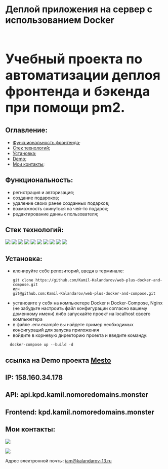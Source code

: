 **<h1>Деплой приложения на сервер с использованием Docker<h1>** 

## Учебный проекта по автоматизации деплоя фронтенда и бэкенда при помощи pm2.

## **Оглавление:**
- [Функциональность фронтенда](#functionality);
- [Стек технологий](#techologies);
- [Установка](#getting-started);
- [Demo](#demo-link);
- [Мои контакты](#contacts);

## <a name='functionality'>**Функциональность:**</a>
- регистрация и авторизация;
- создание подароков;
- удаление своих ранее созданных подарков;
- возможность скинуться на чей-то подарок;
- редактирование данных пользователя;

## <a name='techologies'>**Стек технологий:**</a>
<img src="https://img.shields.io/badge/JavaScript-696969?style=for-the-badge&logo=JavaScript&logoColor=#F7DF1E">   <img src="https://img.shields.io/badge/HTML-696969?style=for-the-badge&logo=HTML5&logoColor=#F7DF1E"> <img src="https://img.shields.io/badge/CSS3-696969?style=for-the-badge&logo=CSS3&logoColor=blue"> <img
src="https://img.shields.io/badge/React-696969?style=for-the-badge&logo=React&logoColor=#F7DF1E">  <img src="https://img.shields.io/badge/npm-696969?style=for-the-badge&logo=npm&logoColor=#F7DF1E"> <img src="https://img.shields.io/badge/github-696969?style=for-the-badge&logo=github&logoColor=#F7DF1E"> <img src="https://img.shields.io/badge/node.js-696969?style=for-the-badge&logo=node.js&logoColor=#F7DF1E"> <img src="https://img.shields.io/badge/Nest.js-696969?style=for-the-badge&logo=nestjs&logoColor=#E0234E"> <img src="https://img.shields.io/badge/PM2-696969?style=for-the-badge&logo=PM2&logoColor=#2B037A">
<img src="https://img.shields.io/badge/docker-696969?style=for-the-badge&logo=docker&logoColor=#2496ED">

## <a name='getting-started'>**Установка:**</a>

- клонируйте себе репозиторий, введя в терминале:
  ``` 
  git clone https://github.com/Kamil-Kalandarov/web-plus-docker-and-compose.git
  или
  git@github.com:Kamil-Kalandarov/web-plus-docker-and-compose.git
  ```
- установите у себя на компьюетере Docker и Docker-Compose, Nginx (не забудьте настроить файл конфигурации согласно вашему доменному имени) либо запускайте проект на localhost своего компьюетера
- в файле .env.example вы найдете пример необходимых конфигураций для запуска приложения
- войдите в корневую директорию проекта и введите команду:
``` 
  docker-compose up --build -d
```

## <a name="demo-link">**ссылка на Demo проекта** [Mesto](https://kpd.kamil.nomoredomains.monster/signin)</a>
## IP: 158.160.34.178
## API: api.kpd.kamil.nomoredomains.monster
## Frontend: kpd.kamil.nomoredomains.monster

## <a name='contacts'>**Мои контакты:**</a>
[<img src="https://img.shields.io/badge/Telegram-696969?style=for-the-badge&logo=Telegram&logoColor=#F7DF1E">](https://t.me/Kamil_Kalandarov) 

[<img src="https://img.shields.io/badge/VK-696969?style=for-the-badge&logo=VK&logoColor=#F7DF1E">](https://vk.com/default1313)

Адрес электронной почты: iam@kalandarov-13.ru
